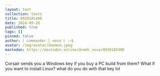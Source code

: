 ```yaml
---
layout: toot
collection: toots
title: 0928185400
date: 2024-09-28
published: true
tags: []
pinned: false
author: ⸸ commander ░ nova ⸸ :~$
avatar: /img/avatar/daemon.jpeg
mastodon: https://mastodon.online/@cmdr_nova/0928185400
---
```


Corsair sends you a Windows key if you buy a PC build from them? What if you want to install Linux? what do you do with that key lol
